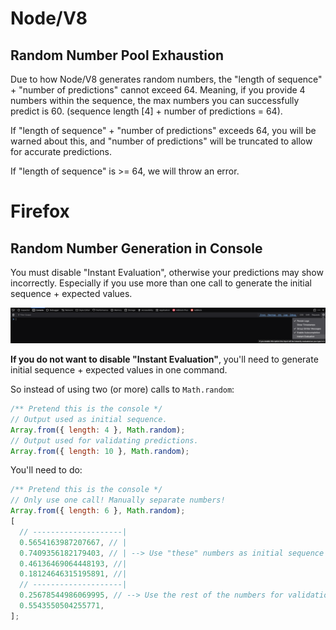 # Node/V8

## Random Number Pool Exhaustion

Due to how Node/V8 generates random numbers, the "length of sequence" + "number of predictions" cannot exceed 64. Meaning, if you provide 4 numbers within the sequence, the max numbers you can successfully predict is 60. (sequence length [4] + number of predictions = 64).

If "length of sequence" + "number of predictions" exceeds 64, you will be warned about this, and "number of predictions" will be truncated to allow for accurate predictions.

If "length of sequence" is >= 64, we will throw an error.

# Firefox

## Random Number Generation in Console

You must disable "Instant Evaluation", otherwise your predictions may show incorrectly. Especially if you use more than one call to generate the initial sequence + expected values.

<img width="1920" alt="Firefox_DisableConsoleInstantEvaluation" src="/.github/Firefox_DisableConsoleInstantEvaluation.png" />

**If you do not want to disable "Instant Evaluation"**, you'll need to generate initial sequence + expected values in one command.

So instead of using two (or more) calls to `Math.random`:

```js
/** Pretend this is the console */
// Output used as initial sequence.
Array.from({ length: 4 }, Math.random);
// Output used for validating predictions.
Array.from({ length: 10 }, Math.random);
```

You'll need to do:

```js
/** Pretend this is the console */
// Only use one call! Manually separate numbers!
Array.from({ length: 6 }, Math.random);
[
  // --------------------|
  0.5654163987207667, // |
  0.7409356182179403, // | --> Use "these" numbers as initial sequence
  0.46136469064448193, //|
  0.18124646315195891, //|
  // --------------------|
  0.25678544986069995, // --> Use the rest of the numbers for validation
  0.5543550504255771,
];
```
